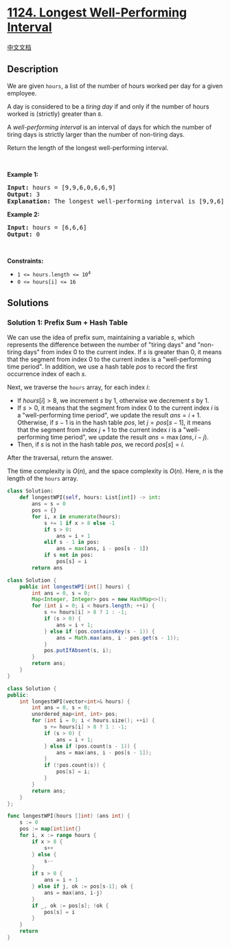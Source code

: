 # [1124. Longest Well-Performing Interval](https://leetcode.com/problems/longest-well-performing-interval)

[中文文档](/solution/1100-1199/1124.Longest%20Well-Performing%20Interval/README.md)

<!-- tags:Stack,Array,Hash Table,Prefix Sum,Monotonic Stack -->

<!-- difficulty:Medium -->

## Description

<p>We are given <code>hours</code>, a list of the number of hours worked per day for a given employee.</p>

<p>A day is considered to be a <em>tiring day</em> if and only if the number of hours worked is (strictly) greater than <code>8</code>.</p>

<p>A <em>well-performing interval</em> is an interval of days for which the number of tiring days is strictly larger than the number of non-tiring days.</p>

<p>Return the length of the longest well-performing interval.</p>

<p>&nbsp;</p>
<p><strong class="example">Example 1:</strong></p>

<pre>
<strong>Input:</strong> hours = [9,9,6,0,6,6,9]
<strong>Output:</strong> 3
<strong>Explanation: </strong>The longest well-performing interval is [9,9,6].
</pre>

<p><strong class="example">Example 2:</strong></p>

<pre>
<strong>Input:</strong> hours = [6,6,6]
<strong>Output:</strong> 0
</pre>

<p>&nbsp;</p>
<p><strong>Constraints:</strong></p>

<ul>
	<li><code>1 &lt;= hours.length &lt;= 10<sup>4</sup></code></li>
	<li><code>0 &lt;= hours[i] &lt;= 16</code></li>
</ul>

## Solutions

### Solution 1: Prefix Sum + Hash Table

We can use the idea of prefix sum, maintaining a variable $s$, which represents the difference between the number of "tiring days" and "non-tiring days" from index $0$ to the current index. If $s$ is greater than $0$, it means that the segment from index $0$ to the current index is a "well-performing time period". In addition, we use a hash table $pos$ to record the first occurrence index of each $s$.

Next, we traverse the `hours` array, for each index $i$:

-   If $hours[i] > 8$, we increment $s$ by $1$, otherwise we decrement $s$ by $1$.
-   If $s > 0$, it means that the segment from index $0$ to the current index $i$ is a "well-performing time period", we update the result $ans = i + 1$. Otherwise, if $s - 1$ is in the hash table $pos$, let $j = pos[s - 1]$, it means that the segment from index $j + 1$ to the current index $i$ is a "well-performing time period", we update the result $ans = \max(ans, i - j)$.
-   Then, if $s$ is not in the hash table $pos$, we record $pos[s] = i$.

After the traversal, return the answer.

The time complexity is $O(n)$, and the space complexity is $O(n)$. Here, $n$ is the length of the `hours` array.

<!-- tabs:start -->

```python
class Solution:
    def longestWPI(self, hours: List[int]) -> int:
        ans = s = 0
        pos = {}
        for i, x in enumerate(hours):
            s += 1 if x > 8 else -1
            if s > 0:
                ans = i + 1
            elif s - 1 in pos:
                ans = max(ans, i - pos[s - 1])
            if s not in pos:
                pos[s] = i
        return ans
```

```java
class Solution {
    public int longestWPI(int[] hours) {
        int ans = 0, s = 0;
        Map<Integer, Integer> pos = new HashMap<>();
        for (int i = 0; i < hours.length; ++i) {
            s += hours[i] > 8 ? 1 : -1;
            if (s > 0) {
                ans = i + 1;
            } else if (pos.containsKey(s - 1)) {
                ans = Math.max(ans, i - pos.get(s - 1));
            }
            pos.putIfAbsent(s, i);
        }
        return ans;
    }
}
```

```cpp
class Solution {
public:
    int longestWPI(vector<int>& hours) {
        int ans = 0, s = 0;
        unordered_map<int, int> pos;
        for (int i = 0; i < hours.size(); ++i) {
            s += hours[i] > 8 ? 1 : -1;
            if (s > 0) {
                ans = i + 1;
            } else if (pos.count(s - 1)) {
                ans = max(ans, i - pos[s - 1]);
            }
            if (!pos.count(s)) {
                pos[s] = i;
            }
        }
        return ans;
    }
};
```

```go
func longestWPI(hours []int) (ans int) {
	s := 0
	pos := map[int]int{}
	for i, x := range hours {
		if x > 8 {
			s++
		} else {
			s--
		}
		if s > 0 {
			ans = i + 1
		} else if j, ok := pos[s-1]; ok {
			ans = max(ans, i-j)
		}
		if _, ok := pos[s]; !ok {
			pos[s] = i
		}
	}
	return
}
```

<!-- tabs:end -->

<!-- end -->
